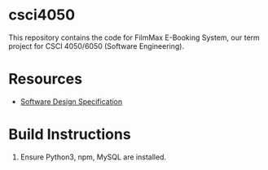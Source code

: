 # csci4050

This repository contains the code for FilmMax E-Booking System, our term project for CSCI 4050/6050 (Software Engineering).

# Resources
- [Software Design Specification](https://drive.google.com/file/d/14-Z8ceYEa-4AgulAToRXBolbTqfRQ0FD/view?usp=sharing)

# Build Instructions
1. Ensure Python3, npm, MySQL are installed.

